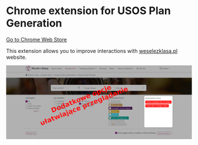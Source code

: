 # Chrome extension for USOS Plan Generation

[Go to Chrome Web Store](https://chromewebstore.google.com/detail/wesele-z-klas%C4%85-dodatek/fegdnnnccjjjcgbkpeljhpmhgfkjpegg)

This extension allows you to improve interactions with [weselezklasą.pl](https://www.weselezklasa.pl) website.

![](./chrome%20web%20store/banner.png)
